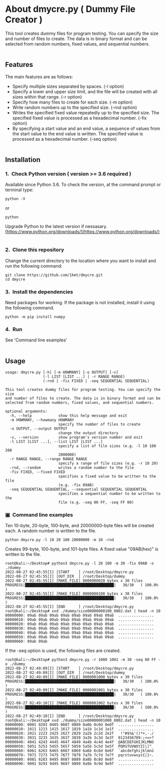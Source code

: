 # About dmycre&#46;py ( Dummy File Creator )
This tool creates dummy files for program testing.
You can specify the size and number of files to create.
The data is in binary format and can be selected from random numbers, fixed values, and sequential numbers.  
&nbsp;  
## Features
The main features are as follows:
- Specify multiple sizes separated by spaces. (-l option)
- Specify a lower and upper size limit, and the file will be created with all sizes within that range. (-r option)
- Specify how many files to create for each size. (-m option)
- Write random numbers up to the specified size. (-rnd option)
- Writes the specified fixed value repeatedly up to the specified size. The specified fixed value is processed as a hexadecimal number. (-fix option)
- By specifying a start value and an end value, a sequence of values from the start value to the end value is written. The specified value is processed as a hexadecimal number. (-seq option)
&nbsp;  
&nbsp;  
## Installation
### 1.&nbsp;&nbsp;Check Python version ( version >= 3.6 required )
Available since Python 3.6.
To check the version, at the command prompt or terminal type:
```
python -V
```
or
```
python
```
Upgrade Python to the latest version if nessasary.  
[https://www.python.org/downloads/](https://www.python.org/downloads/)
&nbsp;  
### 2.&nbsp;&nbsp;Clone this repository
Change the current directory to the location where you want to install and run the following command:
```
git clone https://github.com/1kmt/dmycre.git
cd dmycre
```
### 3.&nbsp;&nbsp;Install the dependencies
Need packages for working.
If the package is not installed, install it using the following command.
```
python -m pip install numpy
``` 
### 4.&nbsp;&nbsp;Run
See 'Command line examples'
&nbsp;  
&nbsp;  
## Usage
```
usage: dmycre.py [-h] [-m HOWMANY] [-o OUTPUT] [-v]
                 (-l LIST [LIST ...] | -r RANGE RANGE)
                 (-rnd | -fix FIXED | -seq SEQUENTIAL SEQUENTIAL)

This tool creates dummy files for program testing. You can specify the size
and number of files to create. The data is in binary format and can be
selected from random numbers, fixed values, and sequential numbers.

optional arguments:
  -h, --help            show this help message and exit
  -m HOWMANY, --howmany HOWMANY
                        specify the number of files to create
  -o OUTPUT, --output OUTPUT
                        change the output directory
  -v, --version         show program's version number and exit
  -l LIST [LIST ...], --list LIST [LIST ...]
                        specify a list of file sizes (e.g. -l 10 100 200
                        2000000)
  -r RANGE RANGE, --range RANGE RANGE
                        specify a range of file sizes (e.g. -r 10 20)
  -rnd, --random        writes a random number to the file
  -fix FIXED, --fixed FIXED
                        specifies a fixed value to be written to the file
                        (e.g. -fix 09AB)
  -seq SEQUENTIAL SEQUENTIAL, --sequential SEQUENTIAL SEQUENTIAL
                        specifies a sequential number to be written to the
                        file (e.g. -seq 00 FF, -seq FF 00)
```
### &#9635;&nbsp;&nbsp;Command line examples
Ten 10-byte, 20-byte, 100-byte, and 20000000-byte files will be created each.
A random number is written to the file.
```
python dmycre.py -l 10 20 100 20000000 -m 10 -rnd
```
Creates 99-byte, 100-byte, and 101-byte files.
A fixed value "09AB(hex)" is written to the file.
```
root@kali:~/Desktop# python3 dmycre.py -l 20 100 -m 30 -fix 09AB -o ./dummy
2022-08-27 02:45:55[I] [START    ] /root/Desktop/dmycre.py
2022-08-27 02:45:55[I] [OUT_DIR  ] /root/Desktop/dummy
2022-08-27 02:45:55[I] [MAKE_FILE] 0000000020 bytes x 30 files
PROGRESS|████████████████████████████████████████|   30/30   ( 100.0% )
2022-08-27 02:45:55[I] [MAKE_FILE] 0000000100 bytes x 30 files
PROGRESS|████████████████████████████████████████|   30/30   ( 100.0% )
2022-08-27 02:45:55[I] [END      ] /root/Desktop/dmycre.py
root@kali:~/Desktop# xxd ./dummy/size00000000100_0002.dat | head -n 10
00000000: 09ab 09ab 09ab 09ab 09ab 09ab 09ab 09ab  ................
00000010: 09ab 09ab 09ab 09ab 09ab 09ab 09ab 09ab  ................
00000020: 09ab 09ab 09ab 09ab 09ab 09ab 09ab 09ab  ................
00000030: 09ab 09ab 09ab 09ab 09ab 09ab 09ab 09ab  ................
00000040: 09ab 09ab 09ab 09ab 09ab 09ab 09ab 09ab  ................
00000050: 09ab 09ab 09ab 09ab 09ab 09ab 09ab 09ab  ................
00000060: 09ab 09ab 
```
If the -seq option is used, the following files are created.
```
root@kali:~/Desktop# python3 dmycre.py -r 1000 1002 -m 30 -seq 00 FF -o ./dummy
2022-08-27 02:49:09[I] [START    ] /root/Desktop/dmycre.py
2022-08-27 02:49:09[I] [OUT_DIR  ] /root/Desktop/dummy
2022-08-27 02:49:09[I] [MAKE_FILE] 0000001000 bytes x 30 files
PROGRESS|████████████████████████████████████████|   30/30   ( 100.0% )
2022-08-27 02:49:09[I] [MAKE_FILE] 0000001001 bytes x 30 files
PROGRESS|████████████████████████████████████████|   30/30   ( 100.0% )
2022-08-27 02:49:10[I] [MAKE_FILE] 0000001002 bytes x 30 files
PROGRESS|████████████████████████████████████████|   30/30   ( 100.0% )
2022-08-27 02:49:10[I] [END      ] /root/Desktop/dmycre.py
root@kali:~/Desktop# xxd ./dummy/size00000001000_0002.dat | head -n 10
00000000: 0001 0203 0405 0607 0809 0a0b 0c0d 0e0f  ................
00000010: 1011 1213 1415 1617 1819 1a1b 1c1d 1e1f  ................
00000020: 2021 2223 2425 2627 2829 2a2b 2c2d 2e2f   !"#$%&'()*+,-./
00000030: 3031 3233 3435 3637 3839 3a3b 3c3d 3e3f  0123456789:;<=>?
00000040: 4041 4243 4445 4647 4849 4a4b 4c4d 4e4f  @ABCDEFGHIJKLMNO
00000050: 5051 5253 5455 5657 5859 5a5b 5c5d 5e5f  PQRSTUVWXYZ[\]^_
00000060: 6061 6263 6465 6667 6869 6a6b 6c6d 6e6f  `abcdefghijklmno
00000070: 7071 7273 7475 7677 7879 7a7b 7c7d 7e7f  pqrstuvwxyz{|}~.
00000080: 8081 8283 8485 8687 8889 8a8b 8c8d 8e8f  ................
00000090: 9091 9293 9495 9697 9899 9a9b 9c9d 9e9f  ................
```
